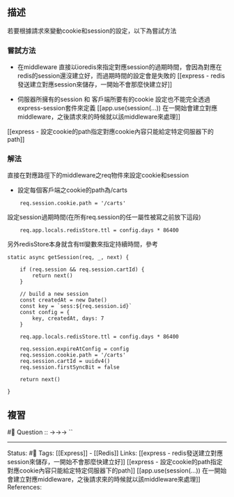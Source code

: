 


## 描述

若要根據請求來變動cookie和session的設定，以下為嘗試方法
### 嘗試方法
- 在middleware 直接以ioredis來指定對應session的過期時間，會因為對應在redis的session還沒建立好，而過期時間的設定會是失敗的
[[express - redis發送建立對應session來儲存，一開始不會那麼快建立好]]

-  伺服器所擁有的session 和 客戶端所要有的cookie 設定也不能完全透過express-session套件來定義
[[app.use(session(...)) 在一開始會建立對應middleware，之後請求來的時候就以該middleware來處理]]


[[express - 設定cookie的path指定對應cookie內容只能給定特定伺服器下的path]]


### 解法
直接在對應路徑下的middleware之req物件來設定cookie和session

- 設定每個客戶端之cookie的path為/carts 
```
	req.session.cookie.path = '/carts'
```
設定session過期時間(在所有req.session的任一屬性被寫之前放下這段)
```
	req.app.locals.redisStore.ttl = config.days * 86400
```

另外redisStore本身就含有ttl變數來指定持續時間，參考


```
static async getSession(req, _, next) {

	if (req.session && req.session.cartId) {
		return next()
	}

	// build a new session
	const createdAt = new Date()
	const key = `sess:${req.session.id}`
	const config = {
		key, createdAt, days: 7
	}

	req.app.locals.redisStore.ttl = config.days * 86400

	req.session.expireAtConfig = config
	req.session.cookie.path = '/carts'
	req.session.cartId = uuidv4()
	req.session.firstSyncBit = false

	return next()

}

```


## 複習
#🧠 Question :: ->->-> ``

---
Status: #🌱 
Tags:
[[Express]] - [[Redis]]
Links:
[[express - redis發送建立對應session來儲存，一開始不會那麼快建立好]]
[[express - 設定cookie的path指定對應cookie內容只能給定特定伺服器下的path]]
[[app.use(session(...)) 在一開始會建立對應middleware，之後請求來的時候就以該middleware來處理]]
References:

